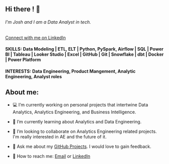 ## Hi there ! 👋

###### I'm Josh and I am a Data Analyst in tech.

[Connect with me on LinkedIn](https://www.linkedin.com/in/joshua-blackwell-853421129/)

#### SKILLS: Data Modeling | ETL, ELT | Python, PySpark, Airflow | SQL | Power BI | Tableau | Looker Studio | Excel | GitHub | Git | Snowflake | dbt | Docker | Power Platform


<!-- - 🤔 I’m looking for help with -->

#### INTERESTS: Data Engineering, Product Mangement, Analytic Engineering, Analyst roles

## About me:

- 💻 I’m currently working on personal projects that intertwine Data Analytics, Analytics Engineering, and Business Intelligence.
- 🌱 I’m currently learning about Analytics and Data Engineering.
- 👯 I’m looking to collaborate on Analytics Engineering related projects. I'm really interested in AE and the future of it.
  
- 💬 Ask me about my [GitHub Projects](https://joshbwelll.github.io/). I would love to gain feedback.
- 📧 How to reach me: [Email](mailto:joshblackwell6@gmail.com) or [LinkedIn](https://www.linkedin.com/in/joshua-blackwell-853421129/)
  >

